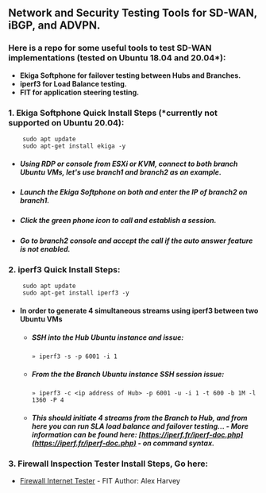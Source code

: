 ## Network and Security Testing Tools for SD-WAN, iBGP, and ADVPN.
    
### Here is a repo for some useful tools to test SD-WAN implementations (tested on Ubuntu 18.04 and 20.04*): 
   * **Ekiga Softphone for failover testing between Hubs and Branches.**
   * **iperf3 for Load Balance testing.**
   * **FIT for application steering testing.** 

   ### 1. Ekiga Softphone Quick Install Steps (*currently not supported on Ubuntu 20.04):
        sudo apt update
        sudo apt-get install ekiga -y
   - ##### Using RDP or console from ESXi or KVM, connect to both branch Ubuntu VMs, let's use branch1 and branch2 as an example.  
   - ##### Launch the Ekiga Softphone on both and enter the IP of branch2 on branch1. 
   - ##### Click the green phone icon to call and establish a session.  
   - ##### Go to branch2 console and accept the call if the auto answer feature is not enabled.

   ### 2. iperf3 Quick Install Steps:
        sudo apt update
        sudo apt-get install iperf3 -y
            
   - #### In order to generate 4 simultaneous streams using iperf3 between two Ubuntu VMs
                
      - ##### SSH into the Hub Ubuntu instance and issue:
            » iperf3 -s -p 6001 -i 1
      - ##### From the the Branch Ubuntu instance SSH session issue:
            » iperf3 -c <ip address of Hub> -p 6001 -u -i 1 -t 600 -b 1M -l 1360 -P 4
      - ##### This should initiate 4 streams from the Branch to Hub, and from here you can run SLA load balance and failover testing...       - More information can be found here: [https://iperf.fr/iperf-doc.php](https://iperf.fr/iperf-doc.php) - on command syntax.
         
   ### 3. Firewall Inspection Tester Install Steps, Go here:
   * [Firewall Internet Tester](https://github.com/gahlberg/fit.git) - FIT Author: Alex Harvey
